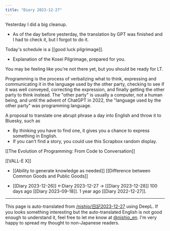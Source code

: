 ```yaml
---
title: "Diary 2023-12-27"
---
```



Yesterday I did a big cleanup.
- As of the day before yesterday, the translation by GPT was finished and I had to check it, but I forgot to do it.

Today's schedule is a [[good luck pilgrimage]].
- Explanation of the Kosei Pilgrimage, prepared for you.

You may be feeling like you're not there yet, but you should be ready for LT.

Programming is the process of verbalizing what to think, expressing and communicating it in the language used by the other party, checking to see if it was well conveyed, correcting the expression, and finally getting the other party to think instead. The "other party" is usually a computer, not a human being, and until the advent of ChatGPT in 2022, the "language used by the other party" was programming language.

A proposal to translate one abrupt phrase a day into English and throw it to Bluesky, such as
- By thinking you have to find one, it gives you a chance to express something in English.
- If you can't find a story, you could use this Scrapbox random display.

[[The Evolution of Programming: From Code to Conversation]]


[[VALL-E X]]

- [[Ability to generate knowledge as needed]]
[[Difference between Common Goods and Public Goods]]

- [[Diary 2023-12-26]] ←Diary 2023-12-27 → [[Diary 2023-12-28]]
100 days ago [[Diary 2023-09-18]].
1 year ago [[Diary 2022-12-27]].
---
This page is auto-translated from [/nishio/日記2023-12-27](https://scrapbox.io/nishio/日記2023-12-27) using DeepL. If you looks something interesting but the auto-translated English is not good enough to understand it, feel free to let me know at [@nishio_en](https://twitter.com/nishio_en). I'm very happy to spread my thought to non-Japanese readers.
